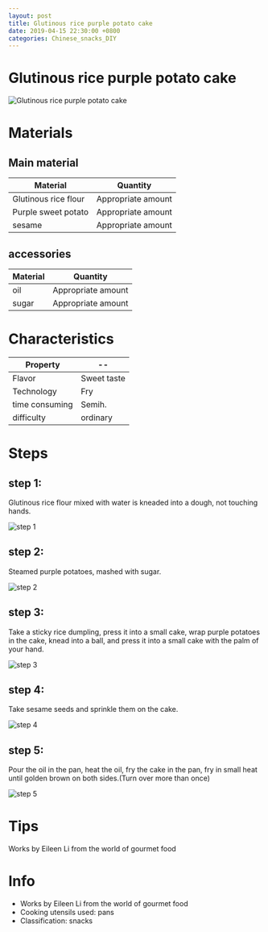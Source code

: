 ```yaml
---
layout: post
title: Glutinous rice purple potato cake
date: 2019-04-15 22:30:00 +0800
categories: Chinese_snacks_DIY
---
```


# Glutinous rice purple potato cake

![Glutinous rice purple potato cake]({{site.baseurl}}/img/451873/451873.jpg)

# Materials


## Main material

Material|Quantity
--|--
Glutinous rice flour|Appropriate amount
Purple sweet potato|Appropriate amount
sesame|Appropriate amount

## accessories

Material|Quantity
--|--
oil|Appropriate amount
sugar|Appropriate amount

# Characteristics

Property|--
--|--
Flavor|Sweet taste
Technology|Fry
time consuming|Semih.
difficulty|ordinary

# Steps

## step 1:

Glutinous rice flour mixed with water is kneaded into a dough, not touching hands.

![step 1]({{site.baseurl}}/img/451873/1.jpg)

## step 2:

Steamed purple potatoes, mashed with sugar.

![step 2]({{site.baseurl}}/img/451873/2.jpg)

## step 3:

Take a sticky rice dumpling, press it into a small cake, wrap purple potatoes in the cake, knead into a ball, and press it into a small cake with the palm of your hand.

![step 3]({{site.baseurl}}/img/451873/3.jpg)

## step 4:

Take sesame seeds and sprinkle them on the cake.

![step 4]({{site.baseurl}}/img/451873/4.jpg)

## step 5:

Pour the oil in the pan, heat the oil, fry the cake in the pan, fry in small heat until golden brown on both sides.(Turn over more than once)

![step 5]({{site.baseurl}}/img/451873/5.jpg)

# Tips

Works by Eileen Li from the world of gourmet food

# Info

- Works by Eileen Li from the world of gourmet food
- Cooking utensils used: pans
- Classification: snacks
